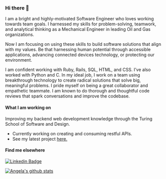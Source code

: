 ### Hi there 👋

I am a bright and highly-motivated Software Engineer who loves working towards team goals. I harnessed my skills for problem-solving, teamwork, and analytical thinking as a Mechanical Engineer in leading Oil and Gas organizations. 

Now I am focusing on using these skills to build software solutions that align with my values. Be that harnessing human potential through accessible applications, advancing connected devices technology, or protecting our environment.

I am confident working with Ruby, Rails, SQL, HTML, and CSS. I’ve also worked with Python and C. In my ideal job, I work on a team using breakthrough technology to create radical solutions that solve big, meaningful problems. I pride myself on being a great collaborator and empathetic teammate. I am known to do thorough and thoughtful code reviews that spark conversations and improve the codebase. 

#### What I am working on
 
Improving my backend web development knowledge through the Turing School of Software and Design.

- Currently working on creating and consuming restful APIs. 
- See my latest project [here.](https://github.com/ckccameron/viewing_party)

#### Find me elsewhere

[![Linkedin Badge](https://img.shields.io/badge/-LinkedIn-blue?style=flat-square&logo=Linkedin&logoColor=white&link=https://www.linkedin.com/in/harshkumarkhatri/)](https://www.linkedin.com/in/angela-guardia/) 

[![Angela's github stats](https://github-readme-stats.vercel.app/api?username=angelaguardia&hide=stars)](https://github.com/angelaguardia/github-readme-stats)
